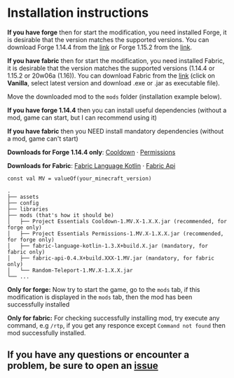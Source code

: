 # Installation instructions

**If you have forge** then for start the modification, you need installed Forge, it is desirable that the version matches the supported versions. You can download Forge 1.14.4 from the [link](https://files.minecraftforge.net/maven/net/minecraftforge/forge/index_1.14.4.html) or Forge 1.15.2 from the [link](https://files.minecraftforge.net/maven/net/minecraftforge/forge/index_1.15.2.html).

**If you have fabric** then for start the modification, you need installed Fabric, it is desirable that the version matches the supported versions (1.14.4 or 1.15.2 or 20w06a (1.16)). You can download Fabric from the [link](https://fabricmc.net/use/) (click on **Vanilla**, select latest version and download .exe or .jar as executable file).

Move the downloaded mod to the `mods` folder (installation example below).

**If you have forge 1.14.4** then you can install useful dependencies (without a mod, game can start, but I can recommend using it)

**If you have fabric** then you NEED install mandatory dependencies (without a mod, game can't start)

**Downloads for Forge 1.14.4 only**: [Cooldown](https://github.com/ProjectEssentials/ProjectEssentials-Cooldown) · [Permissions](https://github.com/ProjectEssentials/ProjectEssentials-Permissions)

**Downloads for Fabric**: [Fabric Language Kotlin](https://www.curseforge.com/minecraft/mc-mods/fabric-language-kotlin/files) · [Fabric Api](https://www.curseforge.com/minecraft/mc-mods/fabric-api/files)

```none
const val MV = valueOf(your_minecraft_version)

.
├── assets
├── config
├── libraries
├── mods (that's how it should be)
│   ├── Project Essentials Cooldown-1.MV.X-1.X.X.jar (recommended, for forge only)
│   ├── Project Essentials Permissions-1.MV.X-1.X.X.jar (recommended, for forge only)
│   ├── fabric-language-kotlin-1.3.X+build.X.jar (mandatory, for fabric only)
│   ├── fabric-api-0.4.X+build.XXX-1.MV.jar (mandatory, for fabric only)
│   └── Random-Teleport-1.MV.X-1.X.X.jar
└── ...
```

**Only for forge:** Now try to start the game, go to the `mods` tab, if this modification is displayed in the `mods` tab, then the mod has been successfully installed

**Only for fabric:** For checking successfully installing mod, try execute any command, e.g `/rtp`, if you get any responce except `Command not found` then mod successfully installed.

## If you have any questions or encounter a problem, be sure to open an [issue](https://github.com/MairwunNx/RandomTeleport/issues/new/choose)
